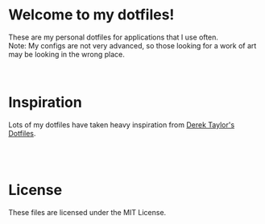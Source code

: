 # Welcome to my dotfiles!
These are my personal dotfiles for applications that I use often.  
Note: My configs are not very advanced, so those looking for a work of art may be looking in the wrong place.  

<br/>

# Inspiration
Lots of my dotfiles have taken heavy inspiration from [Derek Taylor's Dotfiles](https://gitlab.com/dwt1/dotfiles).  

<br/>
<br/>

# License
These files are licensed under the MIT License.
